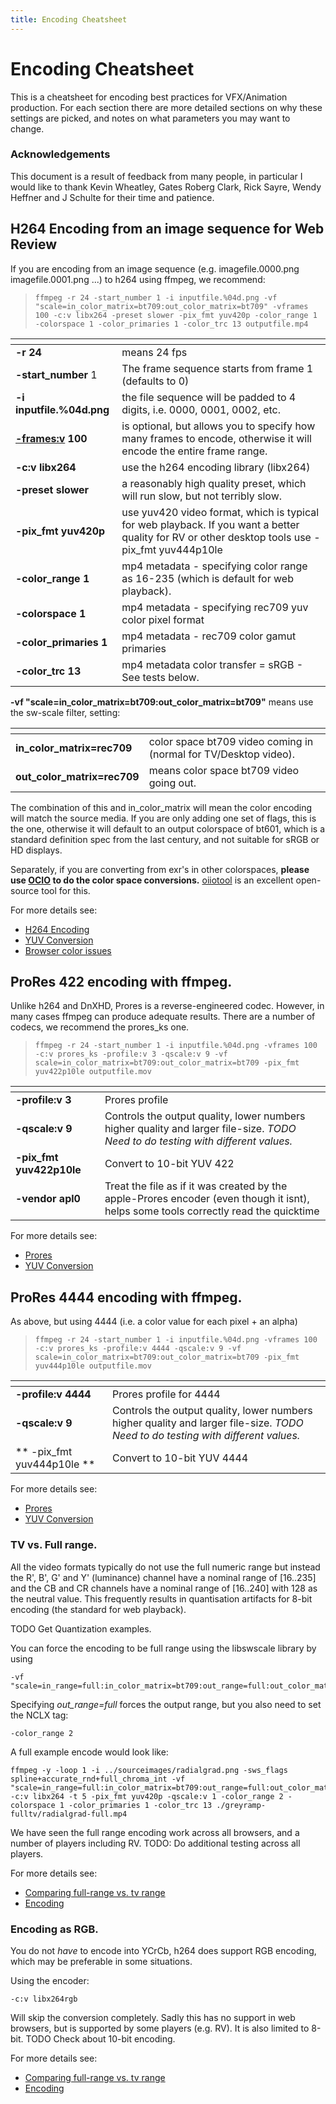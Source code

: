 ```yaml
---
title: Encoding Cheatsheet
---
```


# Encoding Cheatsheet

This is a cheatsheet for encoding best practices for VFX/Animation production. For each section there are more detailed sections on why these settings are picked, and notes on what parameters you may want to change.

### Acknowledgements  <a name="Acknowledgements"></a>

This document is a result of feedback from many people, in particular I would like to thank Kevin Wheatley, Gates Roberg Clark, Rick Sayre, Wendy Heffner and J Schulte for their time and patience.  

## H264 Encoding from an image sequence for Web Review

If you are encoding from an image sequence (e.g. imagefile.0000.png imagefile.0001.png ...) to h264 using ffmpeg, we recommend:
>```ffmpeg -r 24 -start_number 1 -i inputfile.%04d.png -vf "scale=in_color_matrix=bt709:out_color_matrix=bt709" -vframes 100 -c:v libx264 -preset slower -pix_fmt yuv420p -color_range 1 -colorspace 1 -color_primaries 1 -color_trc 13 outputfile.mp4```


| <!-- -->    | <!-- -->    |
| --- | --- |
| **-r 24**     | means 24 fps |
| **-start_number** 1 | The frame sequence starts from frame 1 (defaults to 0) |
**-i inputfile.%04d.png** | the file sequence will be padded to 4 digits, i.e. 0000, 0001, 0002, etc.
**[-frames:v](https://ffmpeg.org/ffmpeg.html#toc-Video-Options) 100** | is optional, but allows you to specify how many frames to encode, otherwise it will encode the entire frame range.
**-c:v libx264** | use the h264 encoding library (libx264)
**-preset slower** | a reasonably high quality preset, which will run slow, but not terribly slow.
**-pix_fmt yuv420p** | use yuv420 video format, which is typical for web playback. If you want a better quality for RV or other desktop tools use -pix_fmt yuv444p10le
**-color_range 1** | mp4 metadata - specifying color range as 16-235 (which is default for web playback).
**-colorspace 1** | mp4 metadata - specifying rec709 yuv color pixel format
**-color_primaries 1** | mp4 metadata - rec709 color gamut primaries
**-color_trc 13** | mp4 metadata color transfer = sRGB - See tests below.


**-vf "scale=in_color_matrix=bt709:out_color_matrix=bt709"** means use the sw-scale filter, setting:

| <!-- -->    | <!-- -->    |
| --- | --- |
| **in_color_matrix=rec709** | color space bt709 video coming in (normal for TV/Desktop video).|
| **out_color_matrix=rec709** | means color space bt709 video going out.  |

The combination of this and in_color_matrix will mean the color encoding will match the source media. If you are only adding one set of flags, this is the one, otherwise it will default to an output colorspace of bt601, which is a standard definition spec from the last century, and not suitable for sRGB or HD displays.

Separately, if you are converting from exr's in other colorspaces, **please use [OCIO](https://opencolorio.org/) to do the color space conversions.** [oiiotool](https://openimageio.readthedocs.io/en/latest/oiiotool.html) is an excellent open-source tool for this.

For more details see:
   * [H264 Encoding](Encoding.md#h264)
   * [YUV Conversion](ColorPreservation.md#yuv)
   * [Browser color issues](ColorPreservation.md#nclc)


## ProRes 422 encoding with ffmpeg.

Unlike h264 and DnXHD, Prores is a reverse-engineered codec. However, in many cases ffmpeg can produce adequate results. There are a number of codecs, we recommend the prores_ks one.

>```ffmpeg -r 24 -start_number 1 -i inputfile.%04d.png -vframes 100 -c:v prores_ks -profile:v 3 -qscale:v 9 -vf scale=in_color_matrix=bt709:out_color_matrix=bt709 -pix_fmt yuv422p10le outputfile.mov```

| <!-- -->    | <!-- -->    |
| --- | --- |
| **-profile:v 3** | Prores profile |
| **-qscale:v 9** | Controls the output quality, lower numbers higher quality and larger file-size. *TODO Need to do testing with different values.* |
| **-pix_fmt yuv422p10le** | Convert to 10-bit YUV 422 |
| **-vendor apl0** | Treat the file as if it was created by the apple-Prores encoder (even though it isnt), helps some tools correctly read the quicktime |

For more details see:
   * [Prores](Encoding.md#prores)
   * [YUV Conversion](ColorPreservation.md#yuv)

## ProRes 4444 encoding with ffmpeg.

As above, but using 4444 (i.e. a color value for each pixel + an alpha)

>```ffmpeg -r 24 -start_number 1 -i inputfile.%04d.png -vframes 100 -c:v prores_ks -profile:v 4444 -qscale:v 9 -vf scale=in_color_matrix=bt709:out_color_matrix=bt709 -pix_fmt yuv444p10le outputfile.mov```

| <!-- -->            | <!-- -->    |
| ---------           | ----------- |
| **-profile:v 4444** | Prores profile for 4444 |
| **-qscale:v 9**     | Controls the output quality, lower numbers higher quality and larger file-size. *TODO Need to do testing with different values.*  |
| ** -pix_fmt yuv444p10le ** | Convert to 10-bit YUV 4444 |

For more details see:
   * [Prores](Encoding.md#prores)
   * [YUV Conversion](ColorPreservation.md#yuv)

### TV vs. Full range. <a name="tvfull"></a>
All the video formats typically do not use the full numeric range but instead the R', B', G' and Y' (luminance) channel have a nominal range of [16..235]  and the CB and CR channels have a nominal range of [16..240] with 128 as the neutral value. This frequently results in quantisation artifacts for 8-bit encoding (the standard for web playback).

TODO Get Quantization examples.

You can force the encoding to be full range using the libswscale library by using
```
-vf "scale=in_range=full:in_color_matrix=bt709:out_range=full:out_color_matrix=bt709"
```
Specifying *out_range=full* forces the output range, but you also need to set the NCLX tag:
```
-color_range 2
```
A full example encode would look like:
```
ffmpeg -y -loop 1 -i ../sourceimages/radialgrad.png -sws_flags spline+accurate_rnd+full_chroma_int -vf "scale=in_range=full:in_color_matrix=bt709:out_range=full:out_color_matrix=bt709" -c:v libx264 -t 5 -pix_fmt yuv420p -qscale:v 1 -color_range 2 -colorspace 1 -color_primaries 1 -color_trc 13 ./greyramp-fulltv/radialgrad-full.mp4
```
We have seen the full range encoding work across all browsers, and a number of players including RV.
TODO: Do additional testing across all players.

For more details see:
   * [Comparing full-range vs. tv range](https://richardssam.github.io/ffmpeg-tests/tests/greyramp-fulltv/compare.html)
   * [Encoding](Encoding.md#range)


### Encoding as RGB. <a name="rgbencode"></a>
You do not *have* to encode into YCrCb, h264 does support RGB encoding, which may be preferable in some situations.

Using the encoder:
```
-c:v libx264rgb
```
Will skip the conversion completely. Sadly this has no support in web browsers, but is supported by some players (e.g. RV). It is also limited to 8-bit.
TODO Check about 10-bit encoding.

For more details see:
   * [Comparing full-range vs. tv range](https://richardssam.github.io/ffmpeg-tests/tests/greyramp-fulltv/compare.html)
   * [Encoding](Encoding.md#range)

